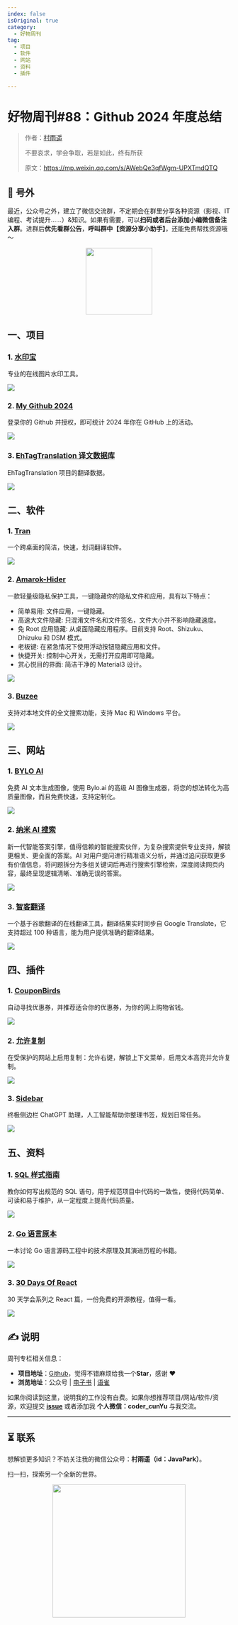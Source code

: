 ```yaml
---
index: false
isOriginal: true
category:
  - 好物周刊
tag:
  - 项目
  - 软件
  - 网站
  - 资料
  - 插件

---
```


# 好物周刊#88：Github 2024 年度总结

> 作者：[村雨遥](https://github.com/cunyu1943)
> 
> 不要哀求，学会争取，若是如此，终有所获
> 
> 原文：https://mp.weixin.qq.com/s/AWebQe3qfWgm-UPXTmdQTQ


## 🎈 号外 

最近，公众号之外，建立了微信交流群，不定期会在群里分享各种资源（影视、IT 编程、考试提升……）&知识。如果有需要，可以**扫码或者后台添加小编微信备注入群**。进群后**优先看群公告**，**呼叫群中【资源分享小助手】**，还能免费帮找资源哦～

<center>
<img src="/contact/wxgroup.jpg" width="150"> 
</center>

## 一、项目

### 1. [水印宝](https://github.com/chilohwei/watermark-tool)

专业的在线图片水印工具。

![](assets/1221-1227/1734606088483-020b986a-be03-4d6d-b4f2-36118add0761.webp)

### 2. [My Github 2024](https://github.com/WCY-dt/my-github-2024)

登录你的 Github 并授权，即可统计 2024 年你在 GitHub 上的活动。

![](assets/1221-1227/1734912558030-82b72a42-ddf3-4fb3-b909-075ab9e67398.webp)

### 3. [EhTagTranslation 译文数据库](https://github.com/EhTagTranslation/Database)

EhTagTranslation 项目的翻译数据。

![](assets/1221-1227/1734999131190-dbd053a1-b8eb-425a-aa19-3850fcaf98e6.webp)

## 二、软件

### 1. [Tran](https://github.com/Borber/Tran)

一个跨桌面的简洁，快速，划词翻译软件。

![](assets/1221-1227/1734605935947-fcdcf323-ebd7-46d8-863f-a0e693611500.webp)

### 2. [Amarok-Hider](https://github.com/deltazefiro/Amarok-Hider)

一款轻量级隐私保护工具，一键隐藏你的隐私文件和应用，具有以下特点：

- 简单易用: 文件应用，一键隐藏。
- 高速大文件隐藏: 只混淆文件名和文件签名，文件大小并不影响隐藏速度。
- 免 Root 应用隐藏: 从桌面隐藏应用程序。目前支持 Root、Shizuku、Dhizuku 和 DSM 模式。
- 老板键: 在紧急情况下使用浮动按钮隐藏应用和文件。
- 快捷开关: 控制中心开关，无需打开应用即可隐藏。
- 赏心悦目的界面: 简洁干净的 Material3 设计。

![](assets/1221-1227/1734606798467-65294210-9d7c-4711-88ba-0364e13f2797.webp)

### 3. [Buzee](https://github.com/gsidhu/buzee-tauri)

支持对本地文件的全文搜索功能，支持 Mac 和 Windows 平台。

![](assets/1221-1227/1734912753892-bf13aea2-4806-454f-ac91-a1bd150c5119.webp)

## 三、网站

### 1. [BYLO AI](https://bylo.ai)

免费 AI 文本生成图像，使用 Bylo.ai 的高级 AI 图像生成器，将您的想法转化为高质量图像，而且免费快速，支持定制化。

![](assets/1221-1227/1734394163956-9c550118-5894-4bd8-ae15-38e5716d25a4.webp)

### 2. [纳米 AI 搜索](https://www.n.cn/)

新一代智能答案引擎，值得信赖的智能搜索伙伴，为复杂搜索提供专业支持，解锁更相关、更全面的答案。AI 对用户提问进行精准语义分析，并通过追问获取更多有价值信息，将问题拆分为多组关键词后再进行搜索引擎检索，深度阅读网页内容，最终呈现逻辑清晰、准确无误的答案。

![](assets/1221-1227/1734481674802-74a1bb38-acc9-482f-a754-8d50418c43f3.webp)

### 3. [智客翻译](https://zhike.in/)

一个基于谷歌翻译的在线翻译工具，翻译结果实时同步自 Google Translate，它支持超过 100 种语言，能为用户提供准确的翻译结果。

![](assets/1221-1227/1734481812242-efcfab0e-5167-476b-af80-249742fa2d76.webp)

## 四、插件

### 1. [CouponBirds](https://chromewebstore.google.com/detail/couponbirds-smartcoupon-c/pnedebpjhiaidlbbhmogocmffpdolnek?hl=zh-CN)

自动寻找优惠券，并推荐适合你的优惠券，为你的网上购物省钱。

![](assets/1221-1227/1735085089946-83c18455-d78d-428b-b796-5157c4817185.webp)

### 2. [允许复制](https://chromewebstore.google.com/detail/允许复制-启用右键/mmpljcghnbpkokhbkmfdmoagllopfmlm)

在受保护的网站上启用复制：允许右键，解锁上下文菜单，启用文本高亮并允许复制。

![](assets/1221-1227/1735085328287-306eed2c-e2e2-4433-a791-930dad1c115c.webp)

### 3. [Sidebar](https://chromewebstore.google.com/detail/sidebar-chatgpt-书签-gpt-4o/fnfdomooadjpfohbepiaonnbdmkdjiog)

终极侧边栏 ChatGPT 助理，人工智能帮助你整理书签，规划日常任务。

![](assets/1221-1227/1735085481816-6434e8ad-04b1-40a1-b416-a9619815c5ab.webp)

## 五、资料

### 1. [SQL 样式指南](https://www.sqlstyle.guide/)

教你如何写出规范的 SQL 语句，用于规范项目中代码的一致性，使得代码简单、可读和易于维护，从一定程度上提高代码质量。

![](assets/1221-1227/1734915566907-41f6386c-a9d1-4bce-84d1-be66ddf61a2b.webp)

### 2. [Go 语言原本](https://github.com/golang-design/under-the-hood)

一本讨论 Go 语言源码工程中的技术原理及其演进历程的书籍。

![](assets/1221-1227/1734998535720-a745b41d-4c62-4860-a2c4-003f22c28655.webp)

### 3. [30 Days Of React](https://github.com/Asabeneh/30-Days-Of-React)

30 天学会系列之 React 篇，一份免费的开源教程，值得一看。

![](assets/1221-1227/1734998958393-12dcdd1a-6266-4fc5-9433-bcbd95d4698c.webp)

## ✍️ 说明

周刊专栏相关信息：

- **项目地址**：[Github](https://github.com/cunyu1943/weekly)，觉得不错麻烦给我一个**Star**，感谢 ❤️
- **浏览地址**：公众号 | [电子书](https://cunyu1943.github.io/weekly) | [语雀](https://yuque.com/cunyu1943/weekly)

如果你阅读到这里，说明我的工作没有白费。如果你想推荐项目/网站/软件/资源，欢迎提交 **[issue](https://github.com/cunyu1943/weekly/issues)** 或者添加我 **个人微信：coder_cunYu** 与我交流。

---

## ⏳ 联系

想解锁更多知识？不妨关注我的微信公众号：**村雨遥（id：JavaPark）**。

扫一扫，探索另一个全新的世界。

<center>
<img src="/contact/contact.png" width="300">
</center>


